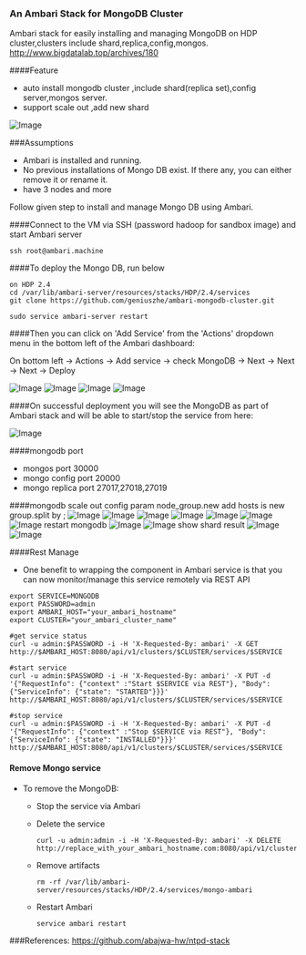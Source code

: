 ### An Ambari Stack for MongoDB Cluster 
Ambari stack for easily installing and managing MongoDB on HDP cluster,clusters include shard,replica,config,mongos.
http://www.bigdatalab.top/archives/180

####Feature
- auto install mongodb cluster ,include shard(replica set),config server,mongos server.
- support scale out ,add new shard 

![Image](../master/screenshots/cluster.png?raw=true)

###Assumptions

- Ambari is installed and running.
- No previous installations of Mongo DB exist. If there any, you can either remove it or rename it.
- have 3 nodes and more

Follow given step to install and manage Mongo DB using Ambari.

####Connect to the VM via SSH (password hadoop for sandbox image) and start Ambari server
```
ssh root@ambari.machine
```

####To deploy the Mongo DB, run below
```
on HDP 2.4
cd /var/lib/ambari-server/resources/stacks/HDP/2.4/services
git clone https://github.com/geniuszhe/ambari-mongodb-cluster.git
```

```sudo service ambari-server restart```


####Then you can click on 'Add Service' from the 'Actions' dropdown menu in the bottom left of the Ambari dashboard:

On bottom left -> Actions -> Add service -> check MongoDB -> Next -> Next -> Next -> Deploy

![Image](../master/screenshots/addservice.png?raw=true)
![Image](../master/screenshots/assingnslave.png?raw=true)
![Image](../master/screenshots/customize.png?raw=true)
![Image](../master/screenshots/review.png?raw=true)


####On successful deployment you will see the MongoDB as part of Ambari stack and will be able to start/stop the service from here:

![Image](../master/screenshots/mongosummary.png?raw=true)
 
####mongodb port 
- mongos port 30000
- mongo config port 20000
- mongo replica port 27017,27018,27019

####mongodb scale out
config param node_group.new add hosts is new group.split by ;
![Image](../master/screenshots/01_modify_mongodb_config.png?raw=true)
![Image](../master/screenshots/02_add_new_hosts.png?raw=true)
![Image](../master/screenshots/03_install_options.png?raw=true)
![Image](../master/screenshots/04_confirm_hosts.png?raw=true)
![Image](../master/screenshots/05_add_salves_service.png?raw=true)
![Image](../master/screenshots/06_review.png?raw=true)
![Image](../master/screenshots/07_install_start_test.png?raw=true)
restart mongodb 
![Image](../master/screenshots/08_restart_mongodb_config.png?raw=true)
![Image](../master/screenshots/10_mongodb_summary.png?raw=true)
show shard result
![Image](../master/screenshots/09_mongo_mongos_show_shard_status_1.png?raw=true)
![Image](../master/screenshots/09_mongo_mongos_show_shard_status_2.png?raw=true)

####Rest Manage
 
- One benefit to wrapping the component in Ambari service is that you can now monitor/manage this service remotely via REST API

```
export SERVICE=MONGODB
export PASSWORD=admin
export AMBARI_HOST="your_ambari_hostname"
export CLUSTER="your_ambari_cluster_name"

#get service status
curl -u admin:$PASSWORD -i -H 'X-Requested-By: ambari' -X GET http://$AMBARI_HOST:8080/api/v1/clusters/$CLUSTER/services/$SERVICE

#start service
curl -u admin:$PASSWORD -i -H 'X-Requested-By: ambari' -X PUT -d '{"RequestInfo": {"context" :"Start $SERVICE via REST"}, "Body": {"ServiceInfo": {"state": "STARTED"}}}' http://$AMBARI_HOST:8080/api/v1/clusters/$CLUSTER/services/$SERVICE

#stop service
curl -u admin:$PASSWORD -i -H 'X-Requested-By: ambari' -X PUT -d '{"RequestInfo": {"context" :"Stop $SERVICE via REST"}, "Body": {"ServiceInfo": {"state": "INSTALLED"}}}' http://$AMBARI_HOST:8080/api/v1/clusters/$CLUSTER/services/$SERVICE
```

#### Remove Mongo service

- To remove the MongoDB: 
  - Stop the service via Ambari
  - Delete the service
  
    ```
    curl -u admin:admin -i -H 'X-Requested-By: ambari' -X DELETE http://replace_with_your_ambari_hostname.com:8080/api/v1/clusters/ambari_cluster_name/services/MONGODB
    ```
  - Remove artifacts 
  
    ```
    rm -rf /var/lib/ambari-server/resources/stacks/HDP/2.4/services/mongo-ambari
    ```
  - Restart Ambari
    ```
    service ambari restart
    ```
    
###References:
https://github.com/abajwa-hw/ntpd-stack




    
